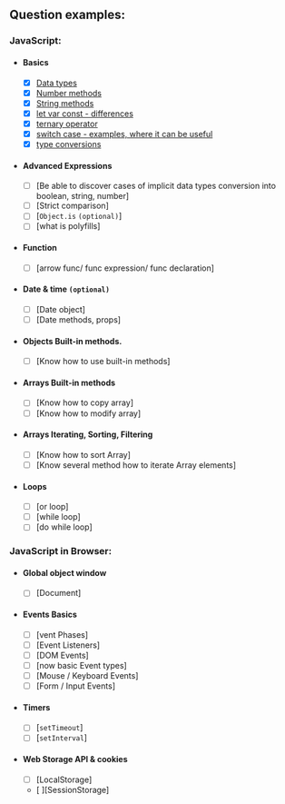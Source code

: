## Question examples:

### JavaScript:

- #### Basics

  - [x] [Data types](https://developer.mozilla.org/en-US/docs/Web/JavaScript/Data_structures)
  - [x] [Number methods](https://developer.mozilla.org/en-US/docs/Web/JavaScript/Reference/Global_Objects/Number/isInteger)
  - [x] [String methods](https://developer.mozilla.org/en-US/docs/Web/JavaScript/Reference/Global_Objects/String)
  - [x] [let var const - differences](https://www.geeksforgeeks.org/difference-between-var-let-and-const-keywords-in-javascript/)
  - [x] [ternary operator](https://developer.mozilla.org/en-US/docs/Web/JavaScript/Reference/Operators/Conditional_Operator)
  - [x] [switch case - examples, where it can be useful](https://developer.mozilla.org/en-US/docs/Web/JavaScript/Reference/Statements/switch)
  - [x] [type conversions](https://javascript.info/type-conversions)

- #### Advanced Expressions

  - [ ] [Be able to discover cases of implicit data types conversion into boolean, string, number]
  - [ ] [Strict comparison]
  - [ ] [`Object.is` `(optional)`]
  - [ ] [what is polyfills]

- #### Function

  - [ ] [arrow func/ func expression/ func declaration]

- #### Date & time `(optional)`

  - [ ] [Date object]
  - [ ] [Date methods, props]

- #### Objects Built-in methods.

  - [ ] [Know how to use built-in methods]

- #### Arrays Built-in methods

  - [ ] [Know how to copy array]
  - [ ] [Know how to modify array]

- #### Arrays Iterating, Sorting, Filtering

  - [ ] [Know how to sort Array]
  - [ ] [Know several method how to iterate Array elements]

- #### Loops

  - [ ] [or loop]
  - [ ] [while loop]
  - [ ] [do while loop]

### JavaScript in Browser:

- #### Global object window

  - [ ] [Document]

- #### Events Basics

  - [ ] [vent Phases]
  - [ ] [Event Listeners]
  - [ ] [DOM Events]
  - [ ] [now basic Event types]
  - [ ] [Mouse / Keyboard Events]
  - [ ] [Form / Input Events]

- #### Timers

  - [ ] [`setTimeout`]
  - [ ] [`setInterval`]

- #### Web Storage API & cookies

  - [ ] [LocalStorage]
  - [ ][SessionStorage]

